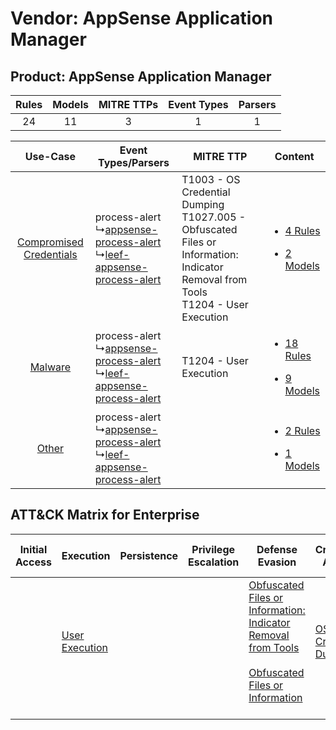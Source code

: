 Vendor: AppSense Application Manager
====================================
Product: AppSense Application Manager
-------------------------------------
| Rules | Models | MITRE TTPs | Event Types | Parsers |
|:-----:|:------:|:----------:|:-----------:|:-------:|
|  24   |   11   |     3      |      1      |    1    |

|    Use-Case    | Event Types/Parsers    | MITRE TTP    | Content    |
|:----:| ---- | ---- | ---- |
| [Compromised Credentials](../../../UseCases/uc_compromised_credentials.md) |  process-alert<br> ↳[appsense-process-alert](Ps/pC_appsenseprocessalert.md)<br> ↳[leef-appsense-process-alert](Ps/pC_leefappsenseprocessalert.md)<br> | T1003 - OS Credential Dumping<br>T1027.005 - Obfuscated Files or Information: Indicator Removal from Tools<br>T1204 - User Execution<br> | [<ul><li>4 Rules</li></ul><ul><li>2 Models</li></ul>](RM/r_m_appsense_application_manager_appsense_application_manager_Compromised_Credentials.md) |
|    [Malware](../../../UseCases/uc_malware.md)    |  process-alert<br> ↳[appsense-process-alert](Ps/pC_appsenseprocessalert.md)<br> ↳[leef-appsense-process-alert](Ps/pC_leefappsenseprocessalert.md)<br> | T1204 - User Execution<br>    | [<ul><li>18 Rules</li></ul><ul><li>9 Models</li></ul>](RM/r_m_appsense_application_manager_appsense_application_manager_Malware.md)    |
|    [Other](../../../UseCases/uc_other.md)    |  process-alert<br> ↳[appsense-process-alert](Ps/pC_appsenseprocessalert.md)<br> ↳[leef-appsense-process-alert](Ps/pC_leefappsenseprocessalert.md)<br> |    | [<ul><li>2 Rules</li></ul><ul><li>1 Models</li></ul>](RM/r_m_appsense_application_manager_appsense_application_manager_Other.md)    |

ATT&CK Matrix for Enterprise
----------------------------
| Initial Access | Execution                                                           | Persistence | Privilege Escalation | Defense Evasion                                                                                                                                                                                            | Credential Access                                                          | Discovery | Lateral Movement | Collection | Command and Control | Exfiltration | Impact |
| -------------- | ------------------------------------------------------------------- | ----------- | -------------------- | ---------------------------------------------------------------------------------------------------------------------------------------------------------------------------------------------------------- | -------------------------------------------------------------------------- | --------- | ---------------- | ---------- | ------------------- | ------------ | ------ |
|                | [User Execution](https://attack.mitre.org/techniques/T1204)<br><br> |             |                      | [Obfuscated Files or Information: Indicator Removal from Tools](https://attack.mitre.org/techniques/T1027/005)<br><br>[Obfuscated Files or Information](https://attack.mitre.org/techniques/T1027)<br><br> | [OS Credential Dumping](https://attack.mitre.org/techniques/T1003)<br><br> |           |                  |            |                     |              |        |